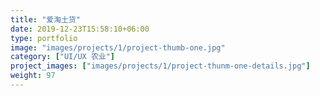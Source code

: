 ```yaml
---
title: "爱淘土货"
date: 2019-12-23T15:58:10+06:00
type: portfolio
image: "images/projects/1/project-thumb-one.jpg"
category: ["UI/UX 农业"]
project_images: ["images/projects/1/project-thunm-one-details.jpg"]
weight: 97
---
```

